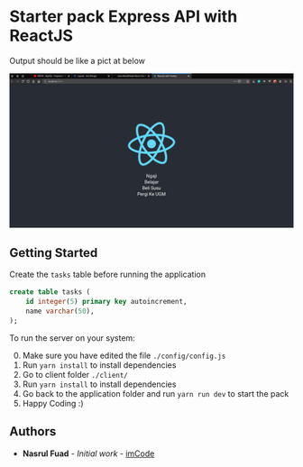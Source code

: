 # Starter pack Express API with ReactJS

Output should be like a pict at below

![](sample.png)

## Getting Started

Create the `tasks` table before running the application
```sql
create table tasks (
	id integer(5) primary key autoincrement,
	name varchar(50),
);
```

To run the server on your system:

0. Make sure you have edited the file `./config/config.js`
1. Run `yarn install` to install dependencies
2. Go to client folder `./client/`
3. Run `yarn install` to install dependencies
4. Go back to the application folder and run `yarn run dev` to start the pack
5. Happy Coding :)

## Authors

* **Nasrul Fuad** - *Initial work* - [imCode](https://github.com/nasrulfuad)
